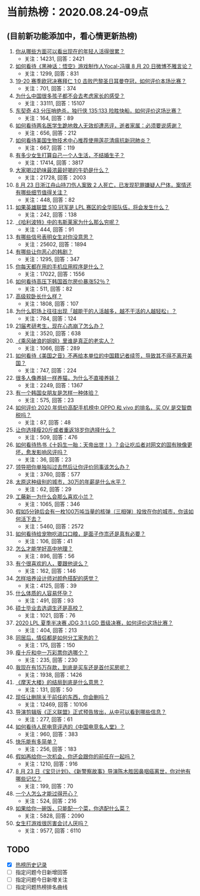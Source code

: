 # 当前热榜：2020.08.24-09点
## (目前新功能添加中，看心情更新热榜)
1. [你从哪些方面可以看出现在的年轻人活得很累？](https://www.zhihu.com/question/404779462)
    * 关注：14231, 回答：2421
2. [如何看待《黑神话：悟空》游戏制作人Yocal-冯骥 8 月 20 日微博不雅言论？](https://www.zhihu.com/question/416282604)
    * 关注：1299, 回答：831
3. [19-20 赛季欧冠决赛拜仁 1:0 击败巴黎圣日耳曼夺冠，如何评价本场比赛？](https://www.zhihu.com/question/417036029)
    * 关注：701, 回答：374
4. [为什么中国很多孩子都不会去考虑家长的感受？](https://www.zhihu.com/question/318850670)
    * 关注：33111, 回答：15107
5. [东契奇 43 分压哨绝杀，独行侠 135:133 险胜快船，如何评价这场比赛？](https://www.zhihu.com/question/416998170)
    * 关注：164, 回答：89
6. [如何看待两名医学生跪地救人无效却遭恶评，逝者家属：必须要说感谢？](https://www.zhihu.com/question/416831485)
    * 关注：656, 回答：212
7. [如何看待美国生物技术中心推荐使用莲花清瘟抗新冠肺炎？](https://www.zhihu.com/question/414512204)
    * 关注：667, 回答：119
8. [有多少女生打算自己一个人生活，不结婚生子？](https://www.zhihu.com/question/386754887)
    * 关注：17414, 回答：3817
9. [大家喝过奶味最浓最好喝的牛奶是什么？](https://www.zhihu.com/question/300989157)
    * 关注：21728, 回答：2003
10. [8 月 23 日浙江舟山持刀伤人案致 2 人死亡，已发现犯罪嫌疑人尸体，案情还有哪些细节值得关注？](https://www.zhihu.com/question/416933524)
    * 关注：448, 回答：82
11. [如果英雄联盟 S10 冠军是 LPL 赛区的全华班队伍，将会发生什么？](https://www.zhihu.com/question/414742345)
    * 关注：242, 回答：138
12. [《哈利波特》中的韦斯莱家为什么那么穷呢？](https://www.zhihu.com/question/305123541)
    * 关注：444, 回答：91
13. [有哪些信号表明女生对你没意思？](https://www.zhihu.com/question/321452698)
    * 关注：25602, 回答：1894
14. [有哪些让你恶心的韩剧？](https://www.zhihu.com/question/406330134)
    * 关注：1295, 回答：347
15. [你每天都在用的手机应用程序是什么？](https://www.zhihu.com/question/342182450)
    * 关注：17022, 回答：1556
16. [如何看待高压下韩国首尔房价暴涨52％？](https://www.zhihu.com/question/416409572)
    * 关注：511, 回答：82
17. [高级软卧长什么样？](https://www.zhihu.com/question/21779574)
    * 关注：1808, 回答：107
18. [为什么职场上往往出现﻿「越能干的人活越多，越不干活的人越轻松」？](https://www.zhihu.com/question/413634395)
    * 关注：784, 回答：124
19. [21届考研考生，现在心态崩了怎么办？](https://www.zhihu.com/question/392154986)
    * 关注：3520, 回答：638
20. [《乘风破浪的姐姐》里谁是真正的老实人？](https://www.zhihu.com/question/404739342)
    * 关注：1066, 回答：289
21. [如何看待《美国之音》不再给本单位的中国籍记者续签，导致其不得不离开美国？](https://www.zhihu.com/question/416857730)
    * 关注：747, 回答：224
22. [很多人像养娃一样养猫，为什么不直接养娃？](https://www.zhihu.com/question/408098637)
    * 关注：2249, 回答：1367
23. [有一个韩国女朋友是怎样一种体验？](https://www.zhihu.com/question/27236011)
    * 关注：575, 回答：23
24. [如何评价 2020 年低价高配手机榜中 OPPO 和 vivo 的排名，买 OV 是交智商税吗？](https://www.zhihu.com/question/416575340)
    * 关注：87, 回答：48
25. [让你选择瘦20斤或者重返18岁你选择什么？](https://www.zhihu.com/question/415581951)
    * 关注：509, 回答：476
26. [如何看待热书《十妈生一胎：天帝出世！》？会让吃瓜者对网文的固有映像更坏，愈发影响风评吗？](https://www.zhihu.com/question/416655303)
    * 关注：36, 回答：23
27. [领导把你单独叫过去然后让你评价同事该怎么办？](https://www.zhihu.com/question/408296958)
    * 关注：3760, 回答：577
28. [太原这种级别的城市，30万的年薪是什么水平？](https://www.zhihu.com/question/287934776)
    * 关注：62, 回答：29
29. [工藤新一为什么会那么喜欢小兰？](https://www.zhihu.com/question/403681485)
    * 关注：1065, 回答：346
30. [假如5分钟后会有一枚100万吨当量的核弹（三相弹）投放在你的城市，你该如何活下去？](https://www.zhihu.com/question/407635737)
    * 关注：5460, 回答：2572
31. [如何看待给宠物吃进口口粮，是面子作祟还是真有必要？](https://www.zhihu.com/question/416625361)
    * 关注：106, 回答：41
32. [怎么才能学好高中地理？](https://www.zhihu.com/question/53643556)
    * 关注：896, 回答：56
33. [有个很喜欢的人，要跟他说么？](https://www.zhihu.com/question/416268284)
    * 关注：162, 回答：146
34. [怎样培养设计师对颜色搭配的感觉？](https://www.zhihu.com/question/19726254)
    * 关注：4125, 回答：39
35. [什么体质的人容易怀孕？](https://www.zhihu.com/question/336916989)
    * 关注：491, 回答：93
36. [硕士毕业去选调生还是高校？](https://www.zhihu.com/question/407530192)
    * 关注：1021, 回答：76
37. [2020 LPL 夏季半决赛 JDG 3:1 LGD 晋级决赛，如何评价这场比赛？](https://www.zhihu.com/question/416856471)
    * 关注：404, 回答：213
38. [同居后，情侣都是如何分工家务的？](https://www.zhihu.com/question/416909598)
    * 关注：175, 回答：150
39. [瘦十斤和中一万彩票你选哪个？](https://www.zhihu.com/question/411523430)
    * 关注：235, 回答：230
40. [我现在有15万存款，到底是买车还是首付买房呢？](https://www.zhihu.com/question/410840369)
    * 关注：1938, 回答：1426
41. [《摩天大楼》的结局到底是什么意思？](https://www.zhihu.com/question/416395552)
    * 关注：131, 回答：50
42. [现任让删除关于前任的东西，你会删吗？](https://www.zhihu.com/question/406783625)
    * 关注：12469, 回答：10106
43. [导演剪辑版《正义联盟》正式预告放出，从中可以看到哪些信息？](https://www.zhihu.com/question/416722281)
    * 关注：277, 回答：61
44. [如何看待人民电竞评选的《中国电竞名人堂》？](https://www.zhihu.com/question/416276477)
    * 关注：960, 回答：383
45. [快乐能有多简单？](https://www.zhihu.com/question/416155660)
    * 关注：256, 回答：183
46. [假如再给你一次机会，你还会跟你的前任在一起吗？](https://www.zhihu.com/question/407580163)
    * 关注：1210, 回答：916
47. [8 月 23 日《宝贝计划》、《新警察故事》导演陈木胜因鼻咽癌离世，你对他有哪些记忆？](https://www.zhihu.com/question/416857523)
    * 关注：199, 回答：70
48. [一个人怎么才能过得开心？](https://www.zhihu.com/question/414536841)
    * 关注：524, 回答：216
49. [如果给你一碗饭，只能配一个菜，你选配什么菜？](https://www.zhihu.com/question/406797336)
    * 关注：5828, 回答：2090
50. [女生打游戏很厉害会讨人厌吗？](https://www.zhihu.com/question/404563636)
    * 关注：9577, 回答：6110
## TODO
* [x] [热榜历史记录](hot_history/AllHot.md)
* [ ] 指定问题今日新增回答
* [ ] 指定问题今日新增关注
* [ ] 指定问题热榜排名曲线
